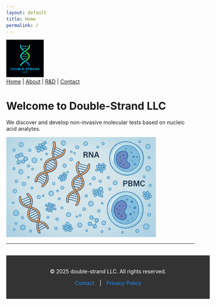 ```yaml
---
layout: default
title: Home
permalink: /
---
```

<img src="assets/double-strandLLC.png" alt="Double-Strand Logo" style="width: 100px; height: auto;">  

<nav>
  <a href="/">Home</a> |
  <a href="/about/">About</a> |
  <a href="/rnd/">R&D</a> |
  <a href="/contact/">Contact</a>
</nav>

# Welcome to Double-Strand LLC

We discover and develop non-invasive molecular tests based on nucleic acid analytes.


<img src="assets/cfRNAinPlasma.png" alt="Double-Strand Logo" style="width: 400px; height: auto;"> 
<br /><hr /><br />
<div style="background-color: #333; color: white; text-align: center; padding: 20px; width: 100%;">
  <p>© 2025 double-strand LLC. All rights reserved.</p>
  <p>
    <a href="/contact" style="color: #1e90ff; text-decoration: none; margin: 0 10px;">Contact</a> |
    <a href="/privacy_policy" style="color: #1e90ff; text-decoration: none; margin: 0 10px;">Privacy Policy</a>
  </p>
</div>